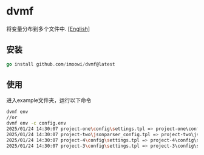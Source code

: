 # dvmf
将变量分布到多个文件中.  [[English]](README.md)

## 安装
```go
go install github.com/imoowi/dvmf@latest
```
## 使用
进入example文件夹，运行以下命令
```sh
dvmf env
//or
dvmf env -c config.env
2025/01/24 14:30:07 project-one\config\settings.tpl => project-one\config\settings.yml
2025/01/24 14:30:07 project-two\jsonparser_config.tpl => project-two\jsonparser_config.json
2025/01/24 14:30:07 project-4\config\settings.tpl => project-4\config\settings.yml
2025/01/24 14:30:07 project-3\config\settings.tpl => project-3\config\settings.yml
```